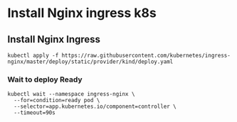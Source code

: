 # Install Nginx ingress k8s

## Install Nginx Ingress

```shell script
kubectl apply -f https://raw.githubusercontent.com/kubernetes/ingress-nginx/master/deploy/static/provider/kind/deploy.yaml
```

### Wait to deploy Ready

```shell script
kubectl wait --namespace ingress-nginx \
  --for=condition=ready pod \
  --selector=app.kubernetes.io/component=controller \
  --timeout=90s
```